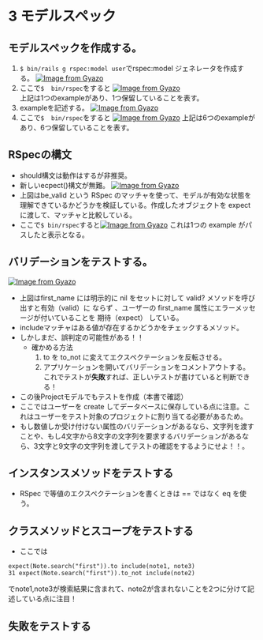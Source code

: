# 3 モデルスペック
## モデルスペックを作成する。
1. `$ bin/rails g rspec:model user`でrspec:model ジェネレータを作成する。 [![Image from Gyazo](https://i.gyazo.com/3bce7fad67def0e0675c57ccb65f0685.png)](https://gyazo.com/3bce7fad67def0e0675c57ccb65f0685)
2. ここで`$  bin/rspec`をすると [![Image from Gyazo](https://i.gyazo.com/2c9cfc8a7ee53bd9fab274c84501c271.png)](https://gyazo.com/2c9cfc8a7ee53bd9fab274c84501c271)   
  上記は1つのexampleがあり、1つ保留していることを表す。
3. exampleを記述する。 [![Image from Gyazo](https://i.gyazo.com/705356caa9a20a3a9f77938db78ef515.png)](https://gyazo.com/705356caa9a20a3a9f77938db78ef515) 
4. ここで`$  bin/rspec`をすると  [![Image from Gyazo](https://i.gyazo.com/23ca7d7f4662e4a52400c4d47131c331.png)](https://gyazo.com/23ca7d7f4662e4a52400c4d47131c331)
    上記は6つのexampleがあり、6つ保留していることを表す。
## RSpecの構文
- should構文は動作はするが非推奨。
- 新しいecpect()構文が無難。 
[![Image from Gyazo](https://i.gyazo.com/eb5644750f64ba4d110902b2cbe9fd01.png)](https://gyazo.com/eb5644750f64ba4d110902b2cbe9fd01)
-  上図はbe_valid という RSpec のマッチャを使って、モデルが有効な状態を理解できているかどうかを検証している。作成したオブジェクトを expect に渡して、マッチャと比較している。
-  ここで`$ bin/rspec`すると[![Image from Gyazo](https://i.gyazo.com/f728990847f3c277e6b60ee254eb4618.png)](https://gyazo.com/f728990847f3c277e6b60ee254eb4618) これは1つの example がパスしたと表示となる。
## バリデーションをテストする。
[![Image from Gyazo](https://i.gyazo.com/593c813dd41c42528bbc3c9c8a9c5b8e.png)](https://gyazo.com/593c813dd41c42528bbc3c9c8a9c5b8e)
- 上図はfirst_name には明示的に nil をセットに対して valid? メソッドを呼び出すと有効（valid）に ならず 、ユーザーの first_name 属性にエラーメッセージが付いていることを 期待（expect） している。
- includeマッチャはある値が存在するかどうかをチェックするメソッド。
- しかしまだ、誤判定の可能性がある！！
  - 確かめる方法
    1. to を to_not に変えてエクスペクテーションを反転させる。
    2. アプリケーションを開いてバリデーションをコメントアウトする。
 これでテストが**失敗**すれば、正しいテストが書けていると判断できる！　  
 - この後Projectモデルでもテストを作成（本書で確認）
  - ここではユーザーを create してデータベースに保存している点に注意。これはユーザーをテスト対象のプロジェクトに割り当てる必要があるため。
  - もし数値しか受け付けない属性のバリデーションがあるなら、文字列を渡すことや、もし4文字から8文字の文字列を要求するバリデーションがあるなら、3文字と9文字の文字列を渡してテストの確認をするようにせよ！！。

## インスタンスメソッドをテストする
- RSpec で等値のエクスペクテーションを書くときは == ではなく eq を使う。

## クラスメソッドとスコープをテストする
- ここでは 
```
expect(Note.search("first")).to include(note1, note3)
31 expect(Note.search("first")).to_not include(note2)
```
でnote1,note3が検索結果に含まれて、note2が含まれないことを2つに分けて記述している点に注目！

## 失敗をテストする
